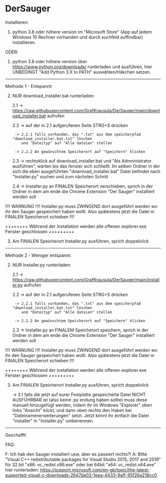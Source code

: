 # DerSauger

Installieren:

1. python 3.8 oder höhere version im "Microsoft Store" (App auf jedem Windows 10 Rechner vorhanden und durch suchfeld auffindbar) installieren. 

ODER:

1. python 3.8 oder höhere version über https://www.python.org/downloads/ runterladen und ausführen, hier UNBEDINGT "Add Python 3.X to PATH" auswählen/Häkchen setzen.

---------------------------------------------------------------

Methode 1 - Entspannt:


2. NUR download_installer.bat runterladen:

	2.1 -> https://raw.githubusercontent.com/GrafKrausula/DerSauger/main/download_installer.bat aufrufen
	
	2.2 -> auf der in 2.1 aufgerufenen Seite STRG+S drücken

		-> 2.2.1 falls vorhanden, das ".txt" aus dem speicherpfad "download_installer.bat.txt" löschen
		   und "Dateityp" auf "Alle dateien" stellen
		   
		-> 2.2.2 An gewünschtem Speicherort auf "Speichern" klicken
	
	2.3 -> rechtsklick auf download_installer.bat und "Als Admninistrator ausführen", warten bis das fenster sich schließt. Im selben Ordner in der sich die eben                            ausgeführten "download_installer.bat" Datei befindet nach "Installer.py" suchen und zum nächsten Schritt
	
	2.4 -> Installer.py an FINALEN Speicherort verschieben, sprich in der Ordner in dem am ende die Chrome Extension "Der Sauger" installiert werden soll

!!!! WARNUNG !!!! Installer.py muss ZWINGEND dort ausgeführt werden wo ihr den Sauger gespeichert haben wollt. Also spätestens jetzt die Datei in FINALEN Speicherort schieben !!!!

++++++++ Während der installation werden alle offenen explorer.exe Fenster geschlossen +++++++++


3. Am FINALEN Speicherort Installer.py ausführen, sprich doppelclick


---------------------------------------------------------------

Methode 2 - Weniger entspannt:

2. NUR Installer.py runterladen:

	2.1 -> https://raw.githubusercontent.com/GrafKrausula/DerSauger/main/installer.py aufrufen
	
	2.2 -> auf der in 2.1 aufgerufenen Seite STRG+S drücken

		-> 2.2.1 falls vorhanden, das ".txt" aus dem speicherpfad "download_installer.bat.txt" löschen
		   und "Dateityp" auf "Alle dateien" stellen
		
		-> 2.2.2 An gewünschtem Speicherort auf "Speichern" klicken
	
	2.3 -> Installer.py an FINALEM Speicherort speichern, sprich in der Ordner in dem am ende die Chrome Extension "Der Sauger" installiert werden soll

!!!! WARNUNG !!!! Installer.py muss ZWINGEND dort ausgeführt werden wo ihr den Sauger gespeichert haben wollt. Also spätestens jetzt die Datei in FINALEN Speicherort schieben !!!!

++++++++ Während der installation werden alle offenen explorer.exe Fenster geschlossen +++++++++


3. Am FINALEN Speicherort Installer.py ausführen, sprich doppelclick

	-> 3.1 falls die jetzt auf eurer Festplatte gespeicherte Datei NICHT AUSFÜHRBAR ist (also keine .py endung haben sollte) muss diese manuell hinzugefügt werden, indem
	ihr im Windows "Explorer" oben links "Ansicht" klickt, und dann oben rechts den Haken bei "Dateinamenerweiterungen" setzt. Jetzt könnt ihr einfach die Datei "installer" 	 in "installer.py" umbenennen.


---------------------------------------------------------------

Geschafft!

FAQ:

F: Ich hab den Sauger installiert usw. aber es passiert nichts?!
A: Bitte "Visual C++ redistributable packages for Visual Studio 2015, 2017 and 2019" für 32 bit "x86: vc_redist.x86.exe" oder bei 64bit "x64: vc_redist.x64.exe" hier runterladen: https://support.microsoft.com/en-gb/topic/the-latest-supported-visual-c-downloads-2647da03-1eea-4433-9aff-95f26a218cc0



